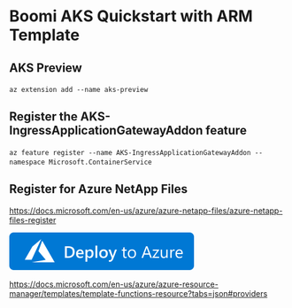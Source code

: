 # Boomi AKS Quickstart with ARM Template

## AKS Preview

`az extension add --name aks-preview`

## Register the AKS-IngressApplicationGatewayAddon feature

`az feature register --name AKS-IngressApplicationGatewayAddon --namespace Microsoft.ContainerService`

## Register for Azure NetApp Files

https://docs.microsoft.com/en-us/azure/azure-netapp-files/azure-netapp-files-register

[![Deploy To Azure](https://raw.githubusercontent.com/Azure/azure-quickstart-templates/master/1-CONTRIBUTION-GUIDE/images/deploytoazure.svg?sanitize=true)](https://portal.azure.com/#create/Microsoft.Template/uri/https%3A%2F%2Fraw.githubusercontent.com%2Fvilvamani%2Fquickstart-aks-boomi-molecule%2Fmain%2Ftemplate%2Fazuredeploy.json)

https://docs.microsoft.com/en-us/azure/azure-resource-manager/templates/template-functions-resource?tabs=json#providers
